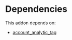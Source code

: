 # Dependencies

This addon depends on:

- [account_analytic_tag](../../odoo-bringout-oca-account-analytic-account_analytic_tag)
